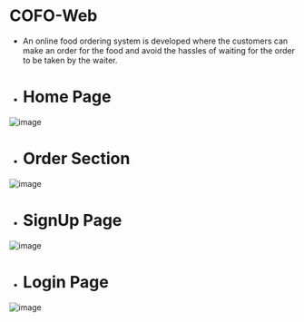 # COFO-Web

- An online food ordering system is
developed where the customers
can make an order for the food and
avoid the hassles of waiting for the
order to be taken by the waiter.


- # Home Page

![image](https://user-images.githubusercontent.com/30564975/186721155-e99f8951-6d63-471e-8818-09f5fcccd0fc.png)


- # Order Section

![image](https://user-images.githubusercontent.com/30564975/186721365-71362a71-ddb7-40ff-923a-95d2054e96e1.png)


- # SignUp Page

![image](https://user-images.githubusercontent.com/30564975/186721511-e18829ae-98c5-4c36-9ed3-b74c67af4a1c.png)


- # Login Page

![image](https://user-images.githubusercontent.com/30564975/186721680-5b841c61-061c-40bf-bbff-90bb141bdc6b.png)
